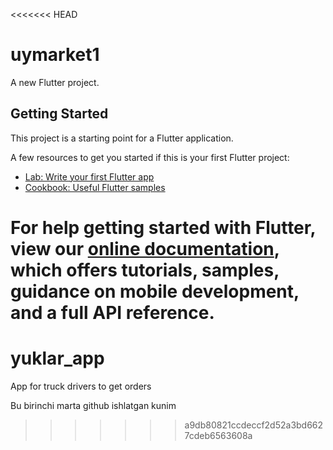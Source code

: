 <<<<<<< HEAD
# uymarket1

A new Flutter project.

## Getting Started

This project is a starting point for a Flutter application.

A few resources to get you started if this is your first Flutter project:

- [Lab: Write your first Flutter app](https://flutter.dev/docs/get-started/codelab)
- [Cookbook: Useful Flutter samples](https://flutter.dev/docs/cookbook)

For help getting started with Flutter, view our
[online documentation](https://flutter.dev/docs), which offers tutorials,
samples, guidance on mobile development, and a full API reference.
=======
# yuklar_app
App for truck drivers to get orders

Bu birinchi marta github ishlatgan kunim
>>>>>>> a9db80821ccdeccf2d52a3bd6627cdeb6563608a
